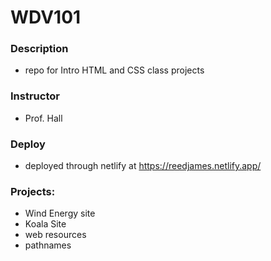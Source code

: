 # WDV101

### Description

- repo for Intro HTML and CSS class projects

### Instructor

- Prof. Hall

### Deploy

- deployed through netlify at https://reedjames.netlify.app/

### Projects:

- Wind Energy site
- Koala Site
- web resources
- pathnames 
